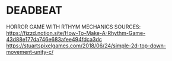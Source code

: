 # DEADBEAT
 HORROR GAME WITH RTHYM MECHANICS
 SOURCES:
 https://fizzd.notion.site/How-To-Make-A-Rhythm-Game-43d88e177da746e683afee494fdca3dc
 https://stuartspixelgames.com/2018/06/24/simple-2d-top-down-movement-unity-c/
